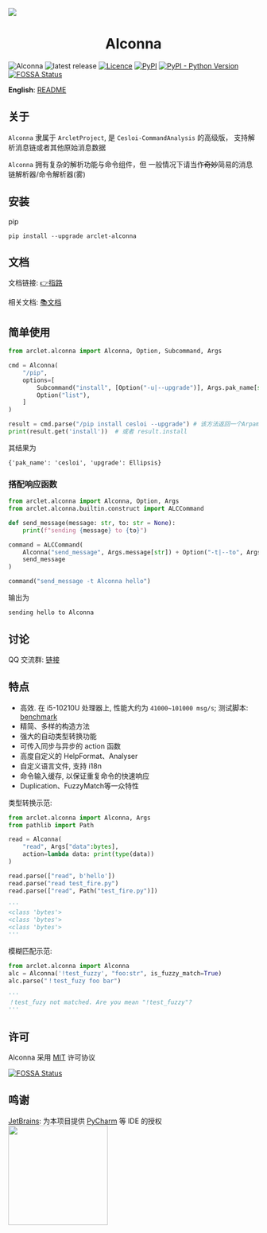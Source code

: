 ![](https://socialify.git.ci/ArcletProject/Alconna/image?description=1&descriptionEditable=A%20High-performance%2C%20Generality%2C%20Humane%20Command%20Line%20Arguments%20Parser%20Library.&font=Inter&forks=1&issues=1&language=1&logo=https%3A%2F%2Favatars.githubusercontent.com%2Fu%2F42648639%3Fs%3D400%26u%3Da81d93f3683d0a3b7d38ea8e6a4903355986e8c7%26v%3D4&name=1&owner=1&pattern=Brick%20Wall&stargazers=1&theme=Light)

<div align="center"> 

# Alconna

</div>

![Alconna](https://img.shields.io/badge/Arclet-Alconna-2564c2.svg)
![latest release](https://img.shields.io/github/release/ArcletProject/Alconna)
[![Licence](https://img.shields.io/github/license/ArcletProject/Alconna)](https://github.com/ArcletProject/Alconna/blob/master/LICENSE)
[![PyPI](https://img.shields.io/pypi/v/arclet-alconna)](https://pypi.org/project/arclet-alconna)
[![PyPI - Python Version](https://img.shields.io/pypi/pyversions/arclet-alconna)](https://www.python.org/)
[![FOSSA Status](https://app.fossa.com/api/projects/git%2Bgithub.com%2FArcletProject%2FAlconna.svg?type=shield)](https://app.fossa.com/projects/git%2Bgithub.com%2FArcletProject%2FAlconna?ref=badge_shield)

**English**: [README](README-EN.md)

## 关于

`Alconna` 隶属于 `ArcletProject`, 是 `Cesloi-CommandAnalysis` 的高级版，
支持解析消息链或者其他原始消息数据

`Alconna` 拥有复杂的解析功能与命令组件，但 一般情况下请当作~~奇妙~~简易的消息链解析器/命令解析器(雾)

## 安装

pip
```
pip install --upgrade arclet-alconna
```

## 文档

文档链接: [👉指路](https://arcletproject.github.io/docs/alconna/tutorial)

相关文档: [📚文档](https://graiax.cn/guide/alconna.html#alconna)

## 简单使用

```python
from arclet.alconna import Alconna, Option, Subcommand, Args

cmd = Alconna(
    "/pip",
    options=[
        Subcommand("install", [Option("-u|--upgrade")], Args.pak_name[str]),
        Option("list"),
    ]
)

result = cmd.parse("/pip install cesloi --upgrade") # 该方法返回一个Arpamar类的实例
print(result.get('install'))  # 或者 result.install
```
其结果为
```
{'pak_name': 'cesloi', 'upgrade': Ellipsis}
```

### 搭配响应函数

```python
from arclet.alconna import Alconna, Option, Args
from arclet.alconna.builtin.construct import ALCCommand

def send_message(message: str, to: str = None):
    print(f"sending {message} to {to}")

command = ALCCommand(
    Alconna("send_message", Args.message[str]) + Option("-t|--to", Args.to[str]),
    send_message
)

command("send_message -t Alconna hello")
```
输出为
```
sending hello to Alconna
```

## 讨论

QQ 交流群: [链接](https://jq.qq.com/?_wv=1027&k=PUPOnCSH)

## 特点

* 高效. 在 i5-10210U 处理器上, 性能大约为 `41000~101000 msg/s`; 测试脚本: [benchmark](dev_tools/benchmark.py) 
* 精简、多样的构造方法
* 强大的自动类型转换功能
* 可传入同步与异步的 action 函数
* 高度自定义的 HelpFormat、Analyser
* 自定义语言文件, 支持 i18n
* 命令输入缓存, 以保证重复命令的快速响应
* Duplication、FuzzyMatch等一众特性

类型转换示范:
```python
from arclet.alconna import Alconna, Args
from pathlib import Path

read = Alconna(
    "read", Args["data":bytes], 
    action=lambda data: print(type(data))
)

read.parse(["read", b'hello'])
read.parse("read test_fire.py")
read.parse(["read", Path("test_fire.py")])

'''
<class 'bytes'>
<class 'bytes'>
<class 'bytes'>
'''
```

模糊匹配示范:
```python
from arclet.alconna import Alconna
alc = Alconna('!test_fuzzy', "foo:str", is_fuzzy_match=True)
alc.parse("！test_fuzy foo bar")

'''
！test_fuzy not matched. Are you mean "!test_fuzzy"?
'''
```

## 许可

Alconna 采用 [MIT](LICENSE) 许可协议

[![FOSSA Status](https://app.fossa.com/api/projects/git%2Bgithub.com%2FArcletProject%2FAlconna.svg?type=large)](https://app.fossa.com/projects/git%2Bgithub.com%2FArcletProject%2FAlconna?ref=badge_large)

## 鸣谢

[JetBrains](https://www.jetbrains.com/): 为本项目提供 [PyCharm](https://www.jetbrains.com/pycharm/) 等 IDE 的授权<br>
[<img src="https://cdn.jsdelivr.net/gh/Kyomotoi/CDN@master/noting/jetbrains-variant-3.png" width="200"/>](https://www.jetbrains.com/)

